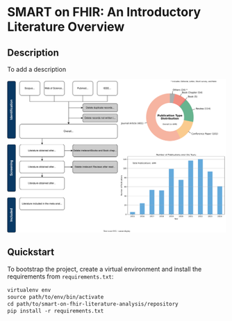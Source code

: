 # SMART on FHIR: An Introductory Literature Overview

## Description

To add a description

![Flow chart of literature screening.](process.svg)


## Quickstart
To bootstrap the project, create a virtual environment and install the requirements from ``requirements.txt``:

```shell
virtualenv env
source path/to/env/bin/activate
cd path/to/smart-on-fhir-literature-analysis/repository
pip install -r requirements.txt
```
